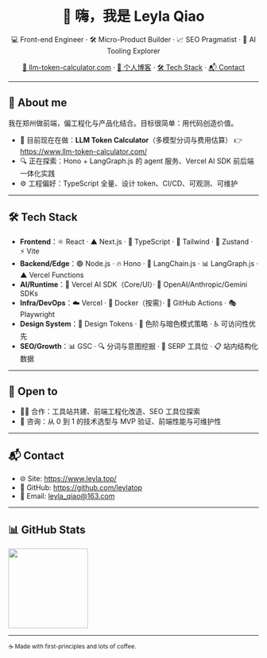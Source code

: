 <h1 align="center">👋 嗨，我是 Leyla Qiao</h1>
<p align="center">
💻 Front-end Engineer · 🛠️ Micro-Product Builder · 📈 SEO Pragmatist · 🤖 AI Tooling Explorer
</p>

<p align="center">
  <a href="https://www.llm-token-calculator.com/">🧮 llm-token-calculator.com</a> ·
  <a href="https://leyla.top/">📝 个人博客</a> ·
  <a href="#tech-stack">🛠️ Tech Stack</a> ·
  <a href="#contact">📬 Contact</a>
</p>

---

## 🌟 About me

我在郑州做前端，偏工程化与产品化结合。目标很简单：用代码创造价值。

- 🧮 目前现在在做：**LLM Token Calculator**（多模型分词与费用估算）
  👉 https://www.llm-token-calculator.com/
- 🔍 正在探索：Hono + LangGraph.js 的 agent 服务、Vercel AI SDK 前后端一体化实践
- ⚙️ 工程偏好：TypeScript 全量、设计 token、CI/CD、可观测、可维护
---

## 🛠️ Tech Stack

- **Frontend**：⚛️ React · ▲ Next.js · 🔷 TypeScript · 🎨 Tailwind · 🐻 Zustand · ⚡ Vite  
- **Backend/Edge**：🟢 Node.js · 🔥 Hono · 🦜 LangChain.js · 📊 LangGraph.js · ▲ Vercel Functions  
- **AI/Runtime**：🤖 Vercel AI SDK（Core/UI）· 🧠 OpenAI/Anthropic/Gemini SDKs  
- **Infra/DevOps**：☁️ Vercel · 🐳 Docker（按需）· 🔄 GitHub Actions · 🎭 Playwright  
- **Design System**：🎯 Design Tokens · 🌈 色阶与暗色模式策略 · ♿ 可访问性优先  
- **SEO/Growth**：📊 GSC · 🔍 分词与意图挖掘 · 🎯 SERP 工具位 · 📋 站内结构化数据

---

## 🤝 Open to

- 🤜🤛 合作：工具站共建、前端工程化改造、SEO 工具位探索  
- 💬 咨询：从 0 到 1 的技术选型与 MVP 验证、前端性能与可维护性

---

## 📬 Contact

- 🌐 Site: https://www.leyla.top/  
- 🐙 GitHub: https://github.com/leylatop  
- 📧 Email: <leyla_qiao@163.com>  

---

## 📊 GitHub Stats

<p>
  <img src="https://github-readme-stats.vercel.app/api/top-langs/?username=leylatop&layout=compact" height="160" />
</p>

---

<sub>☕ Made with first-principles and lots of coffee.</sub>

